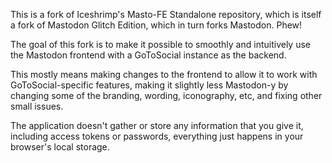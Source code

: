 This is a fork of Iceshrimp's Masto-FE Standalone repository, which is itself a fork of Mastodon Glitch Edition, which in turn forks Mastodon. Phew!

The goal of this fork is to make it possible to smoothly and intuitively use the Mastodon frontend with a GoToSocial instance as the backend.

This mostly means making changes to the frontend to allow it to work with GoToSocial-specific features, making it slightly less Mastodon-y by changing some of the branding, wording, iconography, etc, and fixing other small issues.

The application doesn't gather or store any information that you give it, including access tokens or passwords, everything just happens in your browser's local storage.
